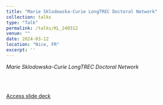 ```yaml
---
title: "Marie Sklodowska-Curie LongTREC Doctoral Network"
collection: talks
type: "Talk"
permalink: /talks/KL_240312
venue: ""
date: 2024-03-12
location: "Nice, FR"
excerpt: ''
---
```


<i>Marie Sklodowska-Curie LongTREC Doctoral Network</i>

<br><br>

[Access slide deck](/files/Talk_240312-KL_LongTREC.pdf)
